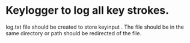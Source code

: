 # Keylogger to log all key strokes.
log.txt file should be created to store keyinput . The file should be in the same directory or path should be redirected of the file.
